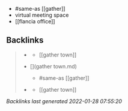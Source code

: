 - #same-as  [[gather]]
- virtual meeting space
- [[flancia office]]



## Backlinks

> - [](conferencing.md)
>   - [[gather town]]
>    
> - [](gather town.md)
>   - #same-as  [[gather]]
>    
> - [](metaverse.md)
>   - [[gather town]]

_Backlinks last generated 2022-01-28 07:55:20_
